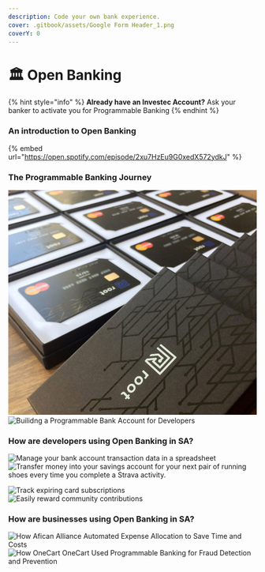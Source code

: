 ```yaml
---
description: Code your own bank experience.
cover: .gitbook/assets/Google Form Header_1.png
coverY: 0
---
```


# 🏛 Open Banking

{% hint style="info" %}
**Already have an Investec Account?** Ask your banker to activate you for Programmable Banking&#x20;
{% endhint %}

### An introduction to Open Banking

{% embed url="https://open.spotify.com/episode/2xu7HzEu9G0xedX572ydkJ" %}

### The Programmable Banking Journey&#x20;

![Root: Fully Programmable Bank Account for Developers](.gitbook/assets/ggggg.jpeg) ![Builidng a Programmable Bank Account for Developers](.gitbook/assets/Investec\_Computer-with-different-elements\_inner-article.png)

### How are developers using Open Banking in SA?&#x20;

![Manage your bank account transaction data in a spreadsheet ](.gitbook/assets/OfferZen\_Investec\_PB\_How-we-built-spreadsheet-banking-in-a-day\_blog-inner-article-image--1-.png) ![Transfer money into your savings account for your next pair of running shoes every time you complete a Strava activity.](.gitbook/assets/OfferZen\_Investec\_PB\_How-to-save-money-while-you-re-running\_blog-Inner-image.png)

![Track expiring card subscriptions](.gitbook/assets/Programmable-Banking-Community--Don-t-Get-Caught-Out-by-Expiring-Subscriptions-Again\_Inner-Article-Image.png) ![Easily reward community contributions](.gitbook/assets/Programmable-Banking-Project--Transparent-Rewards-for-Open-Source-Contributors\_Inner-Article-Image-1.png)

### How are businesses using Open Banking in SA?&#x20;

![How Afican Alliance Automated Expense Allocation to Save Time and Costs ](.gitbook/assets/Kevin\_How-African-Alliance-Automated-Expense-Allocation-to-Save-Time-and-Costs\_Inner-Article-Image.png) ![How OneCart OneCart Used Programmable Banking for Fraud Detection and Prevention](.gitbook/assets/Michael\_Programmable-Banking-Community--Using-programmable-banking-for-fraud-detection-and-prevention\_Inner-Article-Image.png)
